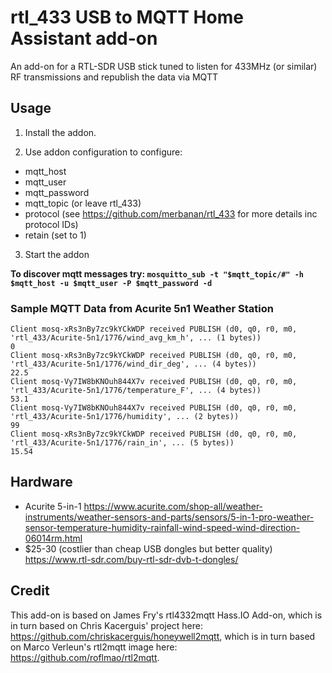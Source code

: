 # rtl_433 USB to MQTT Home Assistant add-on
An add-on for a RTL-SDR USB stick tuned to listen for 433MHz (or similar) RF transmissions and republish the data via MQTT

## Usage

1) Install the addon.

2) Use addon configuration to configure:
- mqtt_host
- mqtt_user
- mqtt_password
- mqtt_topic (or leave rtl_433)
- protocol (see https://github.com/merbanan/rtl_433 for more details inc protocol IDs)
- retain (set to 1)


3) Start the addon

**To discover mqtt messages try: ```mosquitto_sub -t "$mqtt_topic/#" -h $mqtt_host -u $mqtt_user -P $mqtt_password -d```**


### Sample MQTT Data from Acurite 5n1 Weather Station
```
Client mosq-xRs3nBy7zc9kYCkWDP received PUBLISH (d0, q0, r0, m0, 'rtl_433/Acurite-5n1/1776/wind_avg_km_h', ... (1 bytes))
0
Client mosq-xRs3nBy7zc9kYCkWDP received PUBLISH (d0, q0, r0, m0, 'rtl_433/Acurite-5n1/1776/wind_dir_deg', ... (4 bytes))
22.5
Client mosq-Vy7IW8bKNOuh844X7v received PUBLISH (d0, q0, r0, m0, 'rtl_433/Acurite-5n1/1776/temperature_F', ... (4 bytes))
53.1
Client mosq-Vy7IW8bKNOuh844X7v received PUBLISH (d0, q0, r0, m0, 'rtl_433/Acurite-5n1/1776/humidity', ... (2 bytes))
99
Client mosq-xRs3nBy7zc9kYCkWDP received PUBLISH (d0, q0, r0, m0, 'rtl_433/Acurite-5n1/1776/rain_in', ... (5 bytes))
15.54
```

## Hardware
- Acurite 5-in-1 https://www.acurite.com/shop-all/weather-instruments/weather-sensors-and-parts/sensors/5-in-1-pro-weather-sensor-temperature-humidity-rainfall-wind-speed-wind-direction-06014rm.html
- $25-30 (costlier than cheap USB dongles but better quality) https://www.rtl-sdr.com/buy-rtl-sdr-dvb-t-dongles/

## Credit
This add-on is based on James Fry's rtl4332mqtt Hass.IO Add-on, which is in turn based on Chris Kacerguis' project here: https://github.com/chriskacerguis/honeywell2mqtt, which is in turn based on Marco Verleun's rtl2mqtt image here: https://github.com/roflmao/rtl2mqtt.